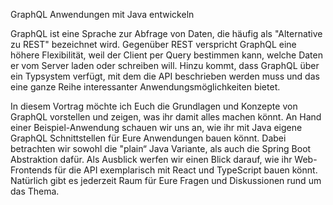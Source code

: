 GraphQL Anwendungen mit Java entwickeln


GraphQL ist eine Sprache zur Abfrage von Daten, die häufig als "Alternative zu REST" bezeichnet wird. Gegenüber REST verspricht GraphQL eine höhere Flexibilität, weil der Client per Query  bestimmen kann, welche Daten er vom Server laden oder schreiben will. Hinzu kommt, dass GraphQL über ein Typsystem verfügt, mit dem die API beschrieben werden muss und das eine ganze Reihe interessanter Anwendungsmöglichkeiten bietet. 

In diesem Vortrag möchte ich Euch die Grundlagen und Konzepte von GraphQL vorstellen und zeigen, was ihr damit alles machen könnt. An Hand einer Beispiel-Anwendung schauen wir uns an, wie ihr mit Java eigene GraphQL Schnittstellen für Eure Anwendungen bauen könnt. Dabei betrachten wir sowohl die "plain“ Java Variante, als auch die Spring Boot Abstraktion dafür. Als Ausblick werfen wir einen Blick darauf, wie ihr Web-Frontends für die API exemplarisch mit React und TypeScript bauen könnt. Natürlich gibt es jederzeit Raum für Eure Fragen und Diskussionen rund um das Thema.
